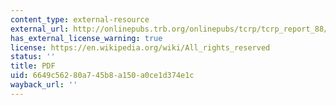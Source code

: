 ```yaml
---
content_type: external-resource
external_url: http://onlinepubs.trb.org/onlinepubs/tcrp/tcrp_report_88/SummaryDoc.pdf
has_external_license_warning: true
license: https://en.wikipedia.org/wiki/All_rights_reserved
status: ''
title: PDF
uid: 6649c562-80a7-45b8-a150-a0ce1d374e1c
wayback_url: ''
---
```

